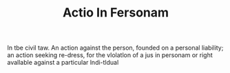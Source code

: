 ---
title: Actio In Fersonam
permalink: "/definitions/actio-in-fersonam.html"
body: In tbe civil taw. An action against the person, founded on a personal liability;
  an action seeking re-dress, for the vlolatlon of a jus in personam or right avallable
  against a particular lndi-tldual
published_at: '2018-07-07'
layout: post
---